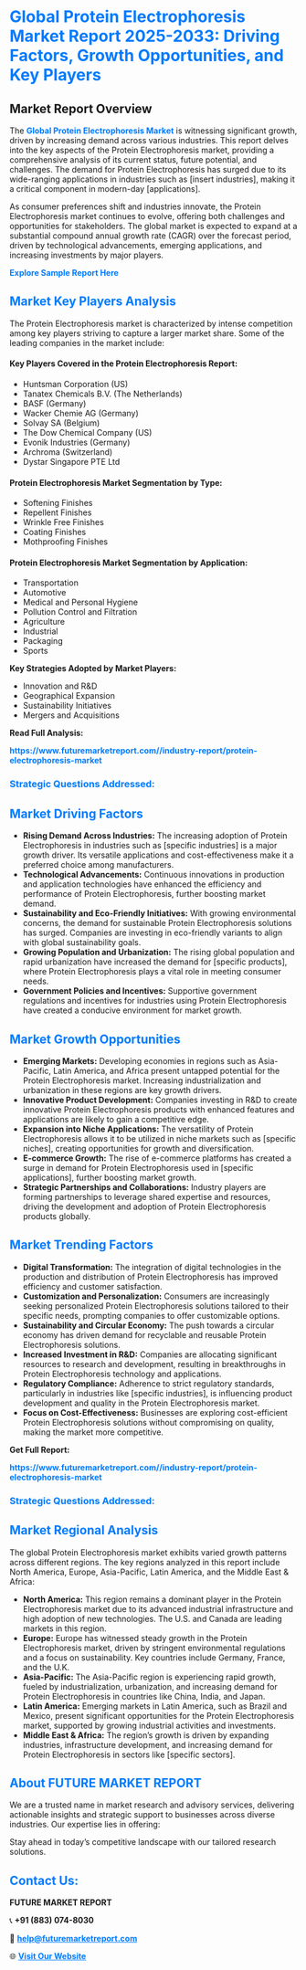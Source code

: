 <h1 style="color: #007BFF;">Global Protein Electrophoresis Market Report 2025-2033: Driving Factors, Growth Opportunities, and Key Players</h1>

<section id="overview">
<h2>Market Report Overview</h2>
<p>The <a href="https://www.futuremarketreport.com//industry-report/protein-electrophoresis-market" style="color: #007BFF; text-decoration: none;"><strong>Global Protein Electrophoresis Market</strong></a> is witnessing significant growth, driven by increasing demand across various industries. This report delves into the key aspects of the Protein Electrophoresis market, providing a comprehensive analysis of its current status, future potential, and challenges. The demand for Protein Electrophoresis has surged due to its wide-ranging applications in industries such as [insert industries], making it a critical component in modern-day [applications].</p>
<p>As consumer preferences shift and industries innovate, the Protein Electrophoresis market continues to evolve, offering both challenges and opportunities for stakeholders. The global market is expected to expand at a substantial compound annual growth rate (CAGR) over the forecast period, driven by technological advancements, emerging applications, and increasing investments by major players.</p>
</section>

<section id="overview">
<p><a href="https://www.futuremarketreport.com//request-sample/reportId=82628" style="color: #007BFF; text-decoration: none;"><strong>Explore Sample Report Here</strong></a></p>
</section>

<section id="key-players">
<h2 style="color: #007BFF;">Market Key Players Analysis</h2>
<p>The Protein Electrophoresis market is characterized by intense competition among key players striving to capture a larger market share. Some of the leading companies in the market include:</p>
<h4>Key Players Covered in the Protein Electrophoresis Report:</h4>
<ul><li>Huntsman Corporation (US)</li><li>Tanatex Chemicals B.V. (The Netherlands)</li><li>BASF (Germany)</li><li>Wacker Chemie AG (Germany)</li><li>Solvay SA (Belgium)</li><li>The Dow Chemical Company (US)</li><li>Evonik Industries (Germany)</li><li>Archroma (Switzerland)</li><li>Dystar Singapore PTE Ltd</li></ul>
<h4>Protein Electrophoresis Market Segmentation by Type:</h4>
<ul><li>Softening Finishes</li><li>Repellent Finishes</li><li>Wrinkle Free Finishes</li><li>Coating Finishes</li><li>Mothproofing Finishes</li></ul>

<h4>Protein Electrophoresis Market Segmentation by Application:</h4>
<ul><li>Transportation</li><li>Automotive</li><li>Medical and Personal Hygiene</li><li>Pollution Control and Filtration</li><li>Agriculture</li><li>Industrial</li><li>Packaging</li><li>Sports</li></ul>
<p><strong>Key Strategies Adopted by Market Players:</strong></p>
<ul>
<li>Innovation and R&D</li>
<li>Geographical Expansion</li>
<li>Sustainability Initiatives</li>
<li>Mergers and Acquisitions</li>
</ul>
</section>

<section>
<p><strong>Read Full Analysis: </strong></p><a href="https://www.futuremarketreport.com//industry-report/protein-electrophoresis-market" style="color: #007BFF; text-decoration: none;"><strong>https://www.futuremarketreport.com//industry-report/protein-electrophoresis-market</strong></a>
<h3 style="color: #007BFF;">Strategic Questions Addressed:</h3>
</section>

<section id="driving-factors">
<h2 style="color: #007BFF;">Market Driving Factors</h2>
<ul>
<li><strong>Rising Demand Across Industries:</strong> The increasing adoption of Protein Electrophoresis in industries such as [specific industries] is a major growth driver. Its versatile applications and cost-effectiveness make it a preferred choice among manufacturers.</li>
<li><strong>Technological Advancements:</strong> Continuous innovations in production and application technologies have enhanced the efficiency and performance of Protein Electrophoresis, further boosting market demand.</li>
<li><strong>Sustainability and Eco-Friendly Initiatives:</strong> With growing environmental concerns, the demand for sustainable Protein Electrophoresis solutions has surged. Companies are investing in eco-friendly variants to align with global sustainability goals.</li>
<li><strong>Growing Population and Urbanization:</strong> The rising global population and rapid urbanization have increased the demand for [specific products], where Protein Electrophoresis plays a vital role in meeting consumer needs.</li>
<li><strong>Government Policies and Incentives:</strong> Supportive government regulations and incentives for industries using Protein Electrophoresis have created a conducive environment for market growth.</li>
</ul>
</section>

<section id="growth-opportunities">
<h2 style="color: #007BFF;">Market Growth Opportunities</h2>
<ul>
<li><strong>Emerging Markets:</strong> Developing economies in regions such as Asia-Pacific, Latin America, and Africa present untapped potential for the Protein Electrophoresis market. Increasing industrialization and urbanization in these regions are key growth drivers.</li>
<li><strong>Innovative Product Development:</strong> Companies investing in R&D to create innovative Protein Electrophoresis products with enhanced features and applications are likely to gain a competitive edge.</li>
<li><strong>Expansion into Niche Applications:</strong> The versatility of Protein Electrophoresis allows it to be utilized in niche markets such as [specific niches], creating opportunities for growth and diversification.</li>
<li><strong>E-commerce Growth:</strong> The rise of e-commerce platforms has created a surge in demand for Protein Electrophoresis used in [specific applications], further boosting market growth.</li>
<li><strong>Strategic Partnerships and Collaborations:</strong> Industry players are forming partnerships to leverage shared expertise and resources, driving the development and adoption of Protein Electrophoresis products globally.</li>
</ul>
</section>

<section id="trending-factors">
<h2 style="color: #007BFF;">Market Trending Factors</h2>
<ul>
<li><strong>Digital Transformation:</strong> The integration of digital technologies in the production and distribution of Protein Electrophoresis has improved efficiency and customer satisfaction.</li>
<li><strong>Customization and Personalization:</strong> Consumers are increasingly seeking personalized Protein Electrophoresis solutions tailored to their specific needs, prompting companies to offer customizable options.</li>
<li><strong>Sustainability and Circular Economy:</strong> The push towards a circular economy has driven demand for recyclable and reusable Protein Electrophoresis solutions.</li>
<li><strong>Increased Investment in R&D:</strong> Companies are allocating significant resources to research and development, resulting in breakthroughs in Protein Electrophoresis technology and applications.</li>
<li><strong>Regulatory Compliance:</strong> Adherence to strict regulatory standards, particularly in industries like [specific industries], is influencing product development and quality in the Protein Electrophoresis market.</li>
<li><strong>Focus on Cost-Effectiveness:</strong> Businesses are exploring cost-efficient Protein Electrophoresis solutions without compromising on quality, making the market more competitive.</li>
</ul>
</section>

<section>
<p><strong>Get Full Report: </strong></p><a href="https://www.futuremarketreport.com//industry-report/protein-electrophoresis-market" style="color: #007BFF; text-decoration: none;"><strong>https://www.futuremarketreport.com//industry-report/protein-electrophoresis-market</strong></a>
<h3 style="color: #007BFF;">Strategic Questions Addressed:</h3>
</section>


<section id="regional-analysis">
<h2 style="color: #007BFF;">Market Regional Analysis</h2>
<p>The global Protein Electrophoresis market exhibits varied growth patterns across different regions. The key regions analyzed in this report include North America, Europe, Asia-Pacific, Latin America, and the Middle East & Africa:</p>
<ul>
<li><strong>North America:</strong> This region remains a dominant player in the Protein Electrophoresis market due to its advanced industrial infrastructure and high adoption of new technologies. The U.S. and Canada are leading markets in this region.</li>
<li><strong>Europe:</strong> Europe has witnessed steady growth in the Protein Electrophoresis market, driven by stringent environmental regulations and a focus on sustainability. Key countries include Germany, France, and the U.K.</li>
<li><strong>Asia-Pacific:</strong> The Asia-Pacific region is experiencing rapid growth, fueled by industrialization, urbanization, and increasing demand for Protein Electrophoresis in countries like China, India, and Japan.</li>
<li><strong>Latin America:</strong> Emerging markets in Latin America, such as Brazil and Mexico, present significant opportunities for the Protein Electrophoresis market, supported by growing industrial activities and investments.</li>
<li><strong>Middle East & Africa:</strong> The region’s growth is driven by expanding industries, infrastructure development, and increasing demand for Protein Electrophoresis in sectors like [specific sectors].</li>
</ul>
</section>

<footer>
<h2 style="color: #007BFF;">About FUTURE MARKET REPORT</h2>
<p>We are a trusted name in market research and advisory services, delivering actionable insights and strategic support to businesses across diverse industries. Our expertise lies in offering:</p>

<p>Stay ahead in today’s competitive landscape with our tailored research solutions.</p>

<h2 style="color: #007BFF;">Contact Us:</h2>
<p><strong>FUTURE MARKET REPORT</strong></p>
<p>📞 <strong>+91 (883) 074-8030</strong></p>
<p>📧 <strong><a href="mailto:help@futuremarketreport.com" style="color: #007BFF;">help@futuremarketreport.com</a></strong></p>
<p>🌐 <strong><a href="https://www.futuremarketreport.com/" style="color: #007BFF;">Visit Our Website</a></strong></p>
</footer>